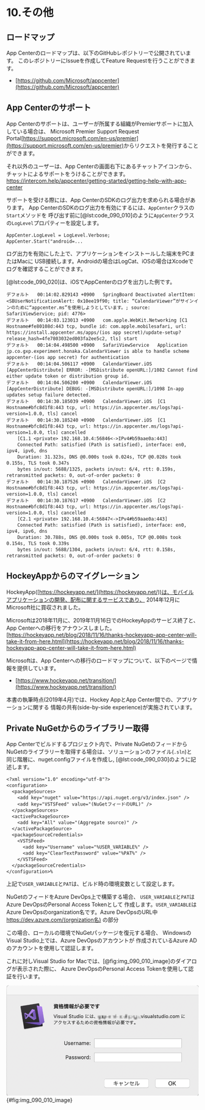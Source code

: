 # 10.その他

## ロードマップ

App Centerのロードマップは、以下のGitHubレポジトリーで公開されています。
このレポジトリーにIssueを作成してFeature Requestを行うことができます。

- [https://github.com/Microsoft/appcenter](https://github.com/Microsoft/appcenter)

## App Centerのサポート

App Centerのサポートは、ユーザーが所属する組織がPremierサポートに加入している場合は、
Microsoft Premier Support Request Portal<span class="footnote">[https://support.microsoft.com/en-us/premier](https://support.microsoft.com/en-us/premier)</span>からリクエストを発行することができます。

それ以外のユーザーは、App Centerの画面右下にあるチャットアイコンから、チャットによるサポートをうけることができます。<span class="footnote">https://intercom.help/appcenter/getting-started/getting-help-with-app-center</span>

サポートを受ける際には、App CenterのSDKのログ出力を求められる場合があります。
App CenterのSDKのログ出力を有効にするには、`AppCenter`クラスの`Start`メソッドを
呼び出す前に[@lst:code_090_010]のように`AppCenter`クラスの`LogLevel`プロパティーを設定します。

```{#lst:code_090_010 caption="ログレベルの設定"}
AppCenter.LogLevel = LogLevel.Verbose;
AppCenter.Start("android=...
```

ログ出力を有効にした上で、アプリケーションをインストールした端末をPCまたはMacに
USB接続します。Androidの場合はLogCat、iOSの場合はXcodeでログを確認することができます。

[@lst:code_090_020]は、iOSでAppCenterのログを出力した例です。

```{#lst:code_090_020 caption="AppCenterのログ出力"}
デフォルト	00:14:02.829143 +0900	SpringBoard	Deactivated alertItem: <SBUserNotificationAlert: 0x10ee19f90; title: “CalendarViewer”がサインインのために“appcenter.ms”を使用しようとしています。; source: SafariViewService; pid: 4776>
デフォルト	00:14:03.123013 +0900	com.apple.WebKit.Networking	[C1 Hostname#fe80108d:443 tcp, bundle id: com.apple.mobilesafari, url: https://install.appcenter.ms/apps/(ios app secret)/update-setup?release_hash=4fe7803032ed003fa2ee5c2, tls] start
デフォルト	00:14:04.498500 +0900	SafariViewService	Application jp.co.gxp.experiment.honaka.CalendarViewer is able to handle scheme appcenter-(ios app secret) for authentication
デフォルト	00:14:04.506117 +0900	CalendarViewer.iOS	[AppCenterDistribute] ERROR: -[MSDistribute openURL:]/1082 Cannot find either update token or distribution group id.
デフォルト	00:14:04.506200 +0900	CalendarViewer.iOS	[AppCenterDistribute] DEBUG: -[MSDistribute openURL:]/1098 In-app updates setup failure detected.
デフォルト	00:14:30.185039 +0900	CalendarViewer.iOS	[C1 Hostname#bfc8d1f8:443 tcp, url: https://in.appcenter.ms/logs?api-version=1.0.0, tls] cancel
デフォルト	00:14:30.185240 +0900	CalendarViewer.iOS	[C1 Hostname#bfc8d1f8:443 tcp, url: https://in.appcenter.ms/logs?api-version=1.0.0, tls] cancelled
	[C1.1 <private> 192.168.10.4:56846<->IPv4#b59aae0a:443]
	Connected Path: satisfied (Path is satisfied), interface: en0, ipv4, ipv6, dns
	Duration: 31.323s, DNS @0.000s took 0.024s, TCP @0.028s took 0.155s, TLS took 0.347s
	bytes in/out: 5688/1325, packets in/out: 6/4, rtt: 0.159s, retransmitted packets: 0, out-of-order packets: 0
デフォルト	00:14:30.187526 +0900	CalendarViewer.iOS	[C2 Hostname#bfc8d1f8:443 tcp, url: https://in.appcenter.ms/logs?api-version=1.0.0, tls] cancel
デフォルト	00:14:30.187617 +0900	CalendarViewer.iOS	[C2 Hostname#bfc8d1f8:443 tcp, url: https://in.appcenter.ms/logs?api-version=1.0.0, tls] cancelled
	[C2.1 <private> 192.168.10.4:56847<->IPv4#b59aae0a:443]
	Connected Path: satisfied (Path is satisfied), interface: en0, ipv4, ipv6, dns
	Duration: 30.788s, DNS @0.000s took 0.005s, TCP @0.008s took 0.154s, TLS took 0.339s
	bytes in/out: 5688/1304, packets in/out: 6/4, rtt: 0.158s, retransmitted packets: 0, out-of-order packets: 0
```


## HockeyAppからのマイグレーション

HockeyApp([https://hockeyapp.net/](https://hockeyapp.net/))は、モバイルアプリケーションの開発、配布に関するサービスであり、
2014年12月にMicrosoft社に買収されました。

Microsoftは2018年11月に、2019年11月16日でのHockeyAppのサービス終了と、App Centerへの移行をアナウンスしました。 <span class="footnote">[https://hockeyapp.net/blog/2018/11/16/thanks-hockeyapp-app-center-will-take-it-from-here.html](https://hockeyapp.net/blog/2018/11/16/thanks-hockeyapp-app-center-will-take-it-from-here.html)</span>

Microsoftは、App Centerへの移行のロードマップについて、以下のページで情報を提供しています。

- [https://www.hockeyapp.net/transition/](https://www.hockeyapp.net/transition/)

本書の執筆時点(2019年4月)では、Hockey AppとApp Center間での、アプリケーションに関する
情報の共有(side-by-side experience)が実施されています。

## Private NuGetからのライブラリー取得

App Centerでビルドするプロジェクト内で、Private NuGetのフィードから
NuGetのライブラリーを取得する場合は、ソリューションのファイル(`.sln`)と
同じ階層に、nuget.configファイルを作成し,
[@lst:code_090_030]のように記述します。

```{#lst:code_090_030 caption="nuget.config"}
<?xml version="1.0" encoding="utf-8"?>
<configuration>
  <packageSources>
    <add key="nuget" value="https://api.nuget.org/v3/index.json" />
    <add key="VSTSFeed" value="(NuGetフィードのURL)" />
  </packageSources>
  <activePackageSource>
    <add key="All" value="(Aggregate source)" />
  </activePackageSource>
  <packageSourceCredentials>
    <VSTSFeed>
      <add key="Username" value="%USER_VARIABLE%" />      
      <add key="ClearTextPassword" value="%PAT%" />
    </VSTSFeed>
  </packageSourceCredentials>
</configuration>%
```

上記で`USER_VARIABLE`と`PAT`は、ビルド時の環境変数として設定します。

NuGetのフィードをAzure DevOps上で構築する場合、
`USER_VARIABLE`と`PAT`はAzure DevOpsのPersonal Access Tokenとして
作成します。`USER_VARIABLE`はAzure DevOpsのorganization名です。<span class="footnote">Azure DevOpsのURL中 https://dev.azure.com/(orgnization名) の部分</span>

この場合、ローカルの環境でNuGetパッケージを復元する場合、
WindowsのVisual Studio上では、Azure DevOpsのアカウントが
作成されているAzure ADのアカウントを使用して認証します。

これに対しVisual Studio for Macでは、[@fig:img_090_010_image]のダイアログが表示された際に、
Azure DevOpsのPersonal Access Tokenを使用して認証を行います。

![Visual Studio for Macの認証ダイアログ](img/090/img-090-010.png){#fig:img_090_010_image}

